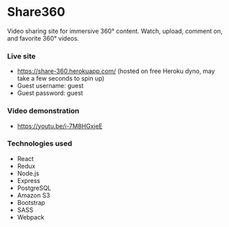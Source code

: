 # Share360
Video sharing site for immersive 360° content. Watch, upload, comment on, and favorite 360° videos.

### Live site
- https://share-360.herokuapp.com/ (hosted on free Heroku dyno, may take a few seconds to spin up)
- Guest username: guest
- Guest password: guest

### Video demonstration
- https://youtu.be/i-7M8HGxjeE

### Technologies used
- React
- Redux
- Node.js
- Express
- PostgreSQL
- Amazon S3
- Bootstrap
- SASS
- Webpack

